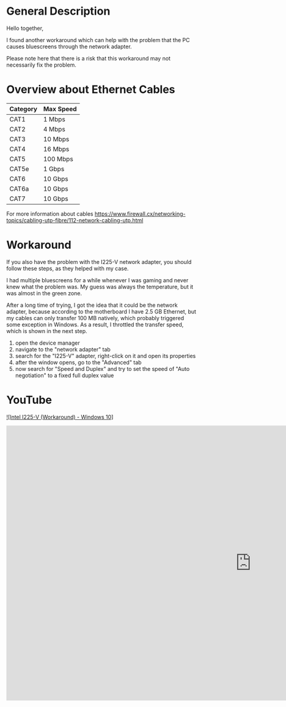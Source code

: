# General Description
Hello together,

I found another workaround which can help with the problem that the PC causes bluescreens through the network adapter.

Please note here that there is a risk that this workaround may not necessarily fix the problem.

# Overview about Ethernet Cables
| Category | Max Speed |
| -------- | --------- |
| CAT1     |   1 Mbps  |
| CAT2     |   4 Mbps  |
| CAT3     |  10 Mbps  |
| CAT4     |  16 Mbps  |
| CAT5     | 100 Mbps  |
| CAT5e    |   1 Gbps  |
| CAT6     |  10 Gbps  |
| CAT6a    |  10 Gbps  |
| CAT7     |  10 Gbps  |

For more information about cables https://www.firewall.cx/networking-topics/cabling-utp-fibre/112-network-cabling-utp.html

# Workaround
If you also have the problem with the I225-V network adapter, you should follow these steps, as they helped with my case.

I had multiple bluescreens for a while whenever I was gaming and never knew what the problem was. My guess was always the temperature,
but it was almost in the green zone.

After a long time of trying, I got the idea that it could be the network adapter, because according to the motherboard I have 2.5 GB Ethernet,
but my cables can only transfer 100 MB natively, which probably triggered some exception in Windows. As a result, I throttled the transfer speed,
which is shown in the next step.

1. open the device manager
2. navigate to the "network adapter" tab
3. search for the "I225-V" adapter, right-click on it and open its properties
4. after the window opens, go to the "Advanced" tab
5. now search for "Speed and Duplex" and try to set the speed of "Auto negotiation" to a fixed full duplex value

# YouTube
[![Intel I225-V (Workaround) - Windows 10]](https://www.youtube.com/watch?v=99vEoNPO5zk)

<iframe width="1280" height="720" src="https://www.youtube.com/embed/99vEoNPO5zk" title="Intel I225-V (Workaround) - Windows 10" frameborder="0" allow="accelerometer; autoplay; clipboard-write; encrypted-media; gyroscope; picture-in-picture" allowfullscreen></iframe>
